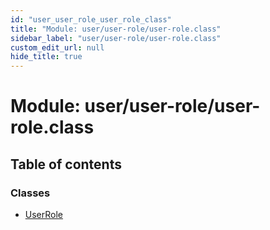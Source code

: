 ```yaml
---
id: "user_user_role_user_role_class"
title: "Module: user/user-role/user-role.class"
sidebar_label: "user/user-role/user-role.class"
custom_edit_url: null
hide_title: true
---
```


# Module: user/user-role/user-role.class

## Table of contents

### Classes

- [UserRole](../classes/user_user_role_user_role_class.userrole.md)
